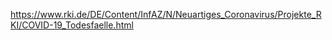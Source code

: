 https://www.rki.de/DE/Content/InfAZ/N/Neuartiges_Coronavirus/Projekte_RKI/COVID-19_Todesfaelle.html

